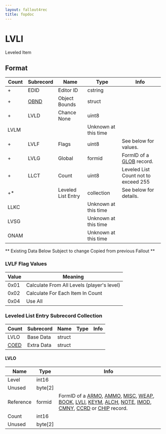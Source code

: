 ```yaml
---
layout: fallout4rec
title: fopdoc
---
```

LVLI
====

Leveled Item

## Format

Count | Subrecord | Name | Type | Info
------|-------|------|------|-----
+ | EDID | Editor ID | cstring |
+ | [OBND](Subrecords/OBND.html) | Object Bounds | struct |
+ | LVLD | Chance None | uint8 |
 | LVLM | | | Unknown at this time
+ | LVLF | Flags | uint8 | See below for values.
+ | LVLG | Global | formid | FormID of a [GLOB](GLOB.html) record.
+ | LLCT | Count | uint8 | Leveled List Count not to exceed 255
+* | | Leveled List Entry | collection | See below for details.
 | LLKC | | | Unknown at this time
 | LVSG | | | Unknown at this time
 | ONAM | | | Unknown at this time

** Existing Data Below Subject to change Copied from previous Fallout **

### LVLF Flag Values

Value | Meaning
------|--------
0x01 | Calculate From All Levels (player's level)
0x02 | Calculate For Each Item In Count
0x04 | Use All

### Leveled List Entry Subrecord Collection

Count | Subrecord | Name | Type | Info
------|-------|------|------|-----
 | LVLO | Base Data | struct |
 | [COED](Subrecords/COED.html) | Extra Data | struct |

#### LVLO

Name | Type | Info
-----|------|-----
Level | int16 |
Unused | byte[2] |
Reference | formid | FormID of a [ARMO](ARMO.html), [AMMO](AMMO.html), [MISC](MISC.html), [WEAP](WEAP.html), [BOOK](BOOK.html), [LVLI](LVLI.html), [KEYM](KEYM.html), [ALCH](ALCH.html), [NOTE](NOTE.html), [IMOD](IMOD.html), [CMNY](CMNY.html), [CCRD](CCRD.html) or [CHIP](CHIP.html) record.
Count | int16 |
Unused | byte[2] |
